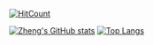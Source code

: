 [![HitCount](https://hits.dwyl.com/dougsong/dougsong.svg?style=flat-square)](http://hits.dwyl.com/dougsong/dougsong)

[![Zheng's GitHub stats](https://github-readme-stats.vercel.app/api?username=dougsong&line_height=24.5&show_icons=true&hide_border=true&theme=radical)](https://github.com/anuraghazra/github-readme-stats)
[![Top Langs](https://github-readme-stats.vercel.app/api/top-langs/?username=dougsong&layout=compact&langs_count=8&hide_border=true&card_width=256)](https://github.com/anuraghazra/github-readme-stats)

<!--
**dougsong/dougsong** is a ✨ _special_ ✨ repository because its `README.md` (this file) appears on your GitHub profile.

Here are some ideas to get you started:

- 🔭 I’m currently working on ...
- 🌱 I’m currently learning ...
- 👯 I’m looking to collaborate on ...
- 🤔 I’m looking for help with ...
- 💬 Ask me about ...
- 📫 How to reach me: ...
- 😄 Pronouns: ...
- ⚡ Fun fact: ...
-->
